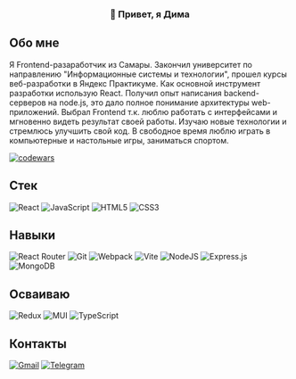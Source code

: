 <h3 align="center">
👋 Привет, я Дима 
</h3>

## Обо мне
Я Frontend-разаработчик из Самары. Закончил университет по направлению "Информационные системы и технологии", прошел курсы веб-разработки в Яндекс Практикуме. Как основной инструмент разработки использую React. Получил опыт написания backend-серверов на node.js, это дало полное понимание архитектуры web-приложений. Выбрал Frontend т.к. люблю работать с интерфейсами и мгновенно видеть результат своей работы. Изучаю новые технологии и стремлюсь улучшить свой код. В свободное время люблю играть в компьютерные и настольные игры, заниматься спортом.

[![codewars](https://www.codewars.com/users/trallik74/badges/micro)](https://www.codewars.com/users/trallik74)
## Стек
![React](https://img.shields.io/badge/react-%2320232a.svg?style=for-the-badge&logo=react&logoColor=%2361DAFB)
![JavaScript](https://img.shields.io/badge/javascript-%23323330.svg?style=for-the-badge&logo=javascript&logoColor=%23F7DF1E)
![HTML5](https://img.shields.io/badge/html5-%23E34F26.svg?style=for-the-badge&logo=html5&logoColor=white)
![CSS3](https://img.shields.io/badge/css3-%231572B6.svg?style=for-the-badge&logo=css3&logoColor=white)
## Навыки 
![React Router](https://img.shields.io/badge/React_Router-CA4245?style=for-the-badge&logo=react-router&logoColor=white)
![Git](https://img.shields.io/badge/git-%23F05033.svg?style=for-the-badge&logo=git&logoColor=white)
![Webpack](https://img.shields.io/badge/webpack-%238DD6F9.svg?style=for-the-badge&logo=webpack&logoColor=black)
![Vite](https://img.shields.io/badge/vite-%23646CFF.svg?style=for-the-badge&logo=vite&logoColor=white)
![NodeJS](https://img.shields.io/badge/node.js-6DA55F?style=for-the-badge&logo=node.js&logoColor=white)
![Express.js](https://img.shields.io/badge/express.js-%23404d59.svg?style=for-the-badge&logo=express&logoColor=%2361DAFB)
![MongoDB](https://img.shields.io/badge/MongoDB-%234ea94b.svg?style=for-the-badge&logo=mongodb&logoColor=white)
## Осваиваю 
![Redux](https://img.shields.io/badge/redux-%23593d88.svg?style=for-the-badge&logo=redux&logoColor=white)
![MUI](https://img.shields.io/badge/MUI-%230081CB.svg?style=for-the-badge&logo=mui&logoColor=white)
![TypeScript](https://img.shields.io/badge/typescript-%23007ACC.svg?style=for-the-badge&logo=typescript&logoColor=white)
## Контакты
[![Gmail](https://img.shields.io/badge/Gmail-D14836?style=for-the-badge&logo=gmail&logoColor=white)](mailto:kovalev.dmitry.employment@gmail.com)
[![Telegram](https://img.shields.io/badge/Telegram-2CA5E0?style=for-the-badge&logo=telegram&logoColor=white)](https://t.me/trallik74)


